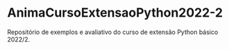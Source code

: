 # AnimaCursoExtensaoPython2022-2
Repositório de exemplos e avaliativo do curso de extensão Python básico 2022/2.
